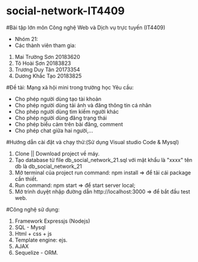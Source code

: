 # social-network-IT4409

#Bài tập lớn môn Công nghệ Web và Dịch vụ trực tuyến (IT4409)
- Nhóm 21:
- Các thành viên tham gia:
1. Mai Trường Sơn    20183620
2. Tô Hoài Sơn       20183823
3. Trương Duy Tân    20173354
4. Dương Khắc Tạo    20183825

#Đề tài: Mạng xã hội mini trong trường học
Yêu cầu:
 - Cho phép người dùng tạo tài khoản
 - Cho phép người dùng tải ảnh và đăng thông tin cá nhân
 - Cho phép người dùng tìm kiếm người khác
 - Cho phép người dùng đăng trạng thái
 - Cho phép biểu cảm trên bài đăng, comment
 - Cho phép chat giữa hai người,...

#Hướng dẫn cài đặt và chạy thử:(Sử dụng Visual studio Code & Mysql)
1. Clone || Download project về máy.
2. Tạo database từ file db_social_network_21.sql với mật khẩu là "xxxx" tên db là db_social_network_21
3. Mở terminal của project run command: npm install => để tải cái package cần thiết.
4. Run command: npm start => để start server local;
5. Mở trình duyệt nhập đường dẫn http://localhost:3000 => để bắt đầu test web.

#Công nghệ sử dụng:
1. Framework Expressjs (Nodejs)
2. SQL - Mysql
3. Html + css + js
4. Template engine: ejs.
5. AJAX
6. Sequelize - ORM.
